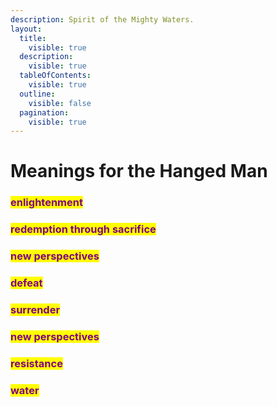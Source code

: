 ```yaml
---
description: Spirit of the Mighty Waters.
layout:
  title:
    visible: true
  description:
    visible: true
  tableOfContents:
    visible: true
  outline:
    visible: false
  pagination:
    visible: true
---
```


# Meanings for the Hanged Man

### <mark style="color:purple;">enlightenment</mark>

### <mark style="color:purple;">redemption through sacrifice</mark>&#x20;

### <mark style="color:purple;">new perspectives</mark> &#x20;

### <mark style="color:purple;">defeat</mark>&#x20;

### <mark style="color:purple;">surrender</mark>&#x20;

### <mark style="color:purple;">new perspectives</mark>&#x20;

### <mark style="color:purple;">resistance</mark>

### <mark style="color:purple;">water</mark>

